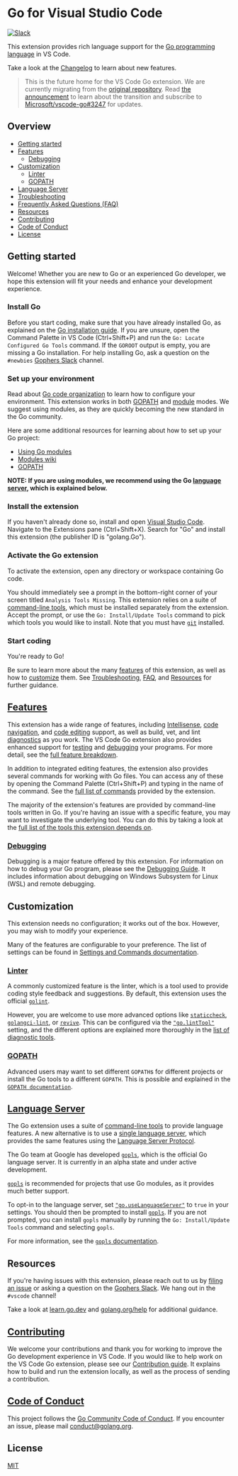 # Go for Visual Studio Code

[![Slack](https://img.shields.io/badge/slack-gophers-green.svg?style=flat)](https://gophers.slack.com/messages/vscode/)

<!--TODO: We should add a badge for the build status or link to the build dashboard.-->

This extension provides rich language support for the [Go programming language](https://golang.org/) in VS Code.

Take a look at the [Changelog](CHANGELOG.md) to learn about new features.

> This is the future home for the VS Code Go extension. We are currently migrating from the [original repository](https://github.com/Microsoft/vscode-go). Read [the announcement](https://github.com/microsoft/vscode-go/blob/master/README.md#we-are-moving---) to learn about the transition and subscribe to [Microsoft/vscode-go#3247](https://github.com/microsoft/vscode-go/issues/3247) for updates.

## Overview

* [Getting started](#getting-started)
* [Features](#features)
  * [Debugging](#debugging)
* [Customization](#customization)
  * [Linter](#linter)
  * [GOPATH](#gopath)
* [Language Server](#language-server)
* [Troubleshooting](docs/troubleshooting.md)
* [Frequently Asked Questions (FAQ)](docs/faq.md)
* [Resources](#resources)
* [Contributing](#contributing)
* [Code of Conduct](#code-of-conduct)
* [License](#license)

## Getting started

Welcome! Whether you are new to Go or an experienced Go developer, we hope this extension will fit your needs and enhance your development experience.

### Install Go

Before you start coding, make sure that you have already installed Go, as explained on the [Go installation guide](https://golang.org/doc/install). If you are unsure, open the Command Palette in VS Code (Ctrl+Shift+P) and run the `Go: Locate Configured Go Tools` command. If the `GOROOT` output is empty, you are missing a Go installation. For help installing Go, ask a question on the `#newbies` [Gophers Slack] channel.

### Set up your environment

Read about [Go code organization](https://golang.org/doc/code.html) to learn how to configure your environment. This extension works in both [GOPATH](docs/gopath.md) and [module](docs/modules.md) modes. We suggest using modules, as they are quickly becoming the new standard in the Go community.

Here are some additional resources for learning about how to set up your Go project:

* [Using Go modules](https://blog.golang.org/using-go-modules)
* [Modules wiki](https://github.com/golang/go/wiki/Modules)
* [GOPATH](https://golang.org/cmd/go/#hdr-GOPATH_environment_variable)

**NOTE: If you are using modules, we recommend using the Go [language server](#language-server), which is explained below.**

### Install the extension

If you haven't already done so, install and open [Visual Studio Code](https://code.visualstudio.com). Navigate to the Extensions pane (Ctrl+Shift+X). Search for "Go" and install this extension (the publisher ID is "golang.Go").

### Activate the Go extension

To activate the extension, open any directory or workspace containing Go code.

You should immediately see a prompt in the bottom-right corner of your screen titled `Analysis Tools Missing`. This extension relies on a suite of [command-line tools](docs/tools.md), which must be installed separately from the extension. Accept the prompt, or use the `Go: Install/Update Tools` command to pick which tools you would like to install. Note that you must have [`git`](https://git-scm.com/) installed.

### Start coding

You're ready to Go!

Be sure to learn more about the many [features](#features) of this extension, as well as how to [customize](#customization) them. See [Troubleshooting](docs/troubleshooting.md), [FAQ](docs/faq.md), and [Resources](#resources) for further guidance.

## [Features](docs/features.md)

This extension has a wide range of features, including [Intellisense](docs/features.md#intellisense), [code navigation](docs/features.md#code-navigation), and [code editing](docs/features.md#code-editing) support, as well as build, vet, and lint [diagnostics](docs/features.md#diagnostics) as you work. The VS Code Go extension also provides enhanced support for [testing](docs/features.md#testing) and [debugging](#debugging) your programs. For more detail, see the [full feature breakdown](docs/features.md).

In addition to integrated editing features, the extension also provides several commands for working with Go files. You can access any of these by opening the Command Palette (Ctrl+Shift+P) and typing in the name of the command. See the [full list of commands](docs/commands.md) provided by the extension.

The majority of the extension's features are provided by command-line tools written in Go. If you're having an issue with a specific feature, you may want to investigate the underlying tool. You can do this by taking a look at the [full list of the tools this extension depends on](docs/tools.md).

### [Debugging](docs/debugging.md)

Debugging is a major feature offered by this extension. For information on how to debug your Go program, please see the [Debugging Guide](docs/debugging.md). It includes information about debugging on Windows Subsystem for Linux (WSL) and remote debugging.

## Customization

This extension needs no configuration; it works out of the box. However, you may wish to modify your experience.

Many of the features are configurable to your preference. The list of settings can be found in [Settings and Commands documentation](docs/commands.md).

### [Linter](tools.md#diagnostics)

A commonly customized feature is the linter, which is a tool used to provide coding style feedback and suggestions. By default, this extension uses the official [`golint`].

<!--TODO(rstambler): Deprecate the golint setting.-->

However, you are welcome to use more advanced options like [`staticcheck`], [`golangci-lint`], or [`revive`]. This can be configured via the [`"go.lintTool"`](commands.md#lintTool) setting, and the different options are explained more thoroughly in the [list of diagnostic tools](tools.md#diagnostics).

### [GOPATH](docs/gopath.md)

Advanced users may want to set different `GOPATH`s for different projects or install the Go tools to a different `GOPATH`. This is possible and explained in the [`GOPATH documentation`](docs/gopath.md).

## [Language Server](docs/gopls.md)

The Go extension uses a suite of [command-line tools](docs/tools.md) to provide language features. A new alternative is to use a [single language server](https://langserver.org/), which provides the same features using the [Language Server Protocol](https://microsoft.github.io/language-server-protocol/).

The Go team at Google has developed [`gopls`](docs/gopls.md), which is the official Go language server. It is currently in an alpha state and under active development.

[`gopls`](golang.org/s/gopls) is recommended for projects that use Go modules, as it provides much better support.

To opt-in to the language server, set [`"go.useLanguageServer"`](docs/commands.md#useLanguageServer) to `true` in your settings. You should then be prompted to install [`gopls`]. If you are not prompted, you can install `gopls` manually by running the `Go: Install/Update Tools` command and selecting `gopls`.

For more information, see the [`gopls` documentation](docs/gopls.md).

## Resources

If you're having issues with this extension, please reach out to us by [filing an issue](https://github.com/golang/vscode-go/issues/new/choose) or asking a question on the [Gophers Slack]. We hang out in the `#vscode` channel!

Take a look at [learn.go.dev](https://learn.go.dev) and [golang.org/help](https://golang.org/help) for additional guidance.

## [Contributing](docs/contributing.md)

We welcome your contributions and thank you for working to improve the Go development experience in VS Code. If you would like to help work on the VS Code Go extension, please see our [Contribution guide](docs/contributing.md). It explains how to build and run the extension locally, as well as the process of sending a contribution.

## [Code of Conduct](CODE_OF_CONDUCT.md)

This project follows the [Go Community Code of Conduct](https://golang.org/conduct). If you encounter an issue, please mail conduct@golang.org.

## License

[MIT](LICENSE)

[`golint`]: https://pkg.go.dev/golang.org/x/lint/golint?tab=overview
[`staticcheck`]: https://pkg.go.dev/honnef.co/go/tools/staticcheck?tab=overview
[`golangci-lint`]: https://golangci-lint.run/
[`revive`]: https://pkg.go.dev/github.com/mgechev/revive?tab=overview
[Gophers Slack]: https://gophers.slack.com/
[`gopls`]: https://golang.org/s/gopls
